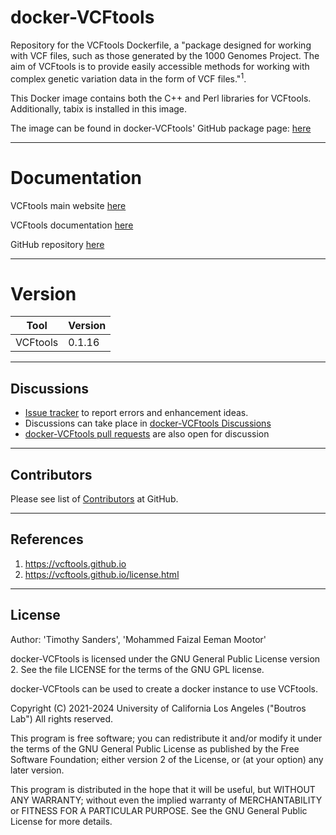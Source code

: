 # docker-VCFtools
Repository for the VCFtools Dockerfile, a "package designed for working with VCF files, such as those generated by the 1000 Genomes Project. The aim of VCFtools is to provide easily accessible methods for working with complex genetic variation data in the form of VCF files."<sup>1</sup>.

This Docker image contains both the C++ and Perl libraries for VCFtools. Additionally, tabix is installed in this image.

The image can be found in docker-VCFtools' GitHub package page: [here](https://github.com/uclahs-cds/docker-VCFtools/pkgs/container/vcftools)

---

# Documentation
VCFtools main website [here](https://vcftools.github.io/index.html)

VCFtools documentation [here](https://vcftools.github.io/examples.html)

GitHub repository [here](https://github.com/vcftools/vcftools)

---

# Version
| Tool | Version |
|------|---------|
| VCFtools | 0.1.16 |

---

## Discussions

- [Issue tracker](https://github.com/uclahs-cds/docker-VCFtools/issues) to report errors and enhancement ideas.
- Discussions can take place in [docker-VCFtools Discussions](https://github.com/uclahs-cds/docker-VCFtools/discussions)
- [docker-VCFtools pull requests](https://github.com/uclahs-cds/docker-VCFtools/pulls) are also open for discussion

---

## Contributors

Please see list of [Contributors](https://github.com/uclahs-cds/docker-VCFtools/graphs/contributors) at GitHub.

---

## References

1. https://vcftools.github.io
2. https://vcftools.github.io/license.html

---

## License

Author: 'Timothy Sanders', 'Mohammed Faizal Eeman Mootor'

docker-VCFtools is licensed under the GNU General Public License version 2. See the file LICENSE for the terms of the GNU GPL license.

docker-VCFtools can be used to create a docker instance to use VCFtools.

Copyright (C) 2021-2024 University of California Los Angeles ("Boutros Lab") All rights reserved.

This program is free software; you can redistribute it and/or modify it under the terms of the GNU General Public License as published by the Free Software Foundation; either version 2 of the License, or (at your option) any later version.

This program is distributed in the hope that it will be useful, but WITHOUT ANY WARRANTY; without even the implied warranty of MERCHANTABILITY or FITNESS FOR A PARTICULAR PURPOSE. See the GNU General Public License for more details.
